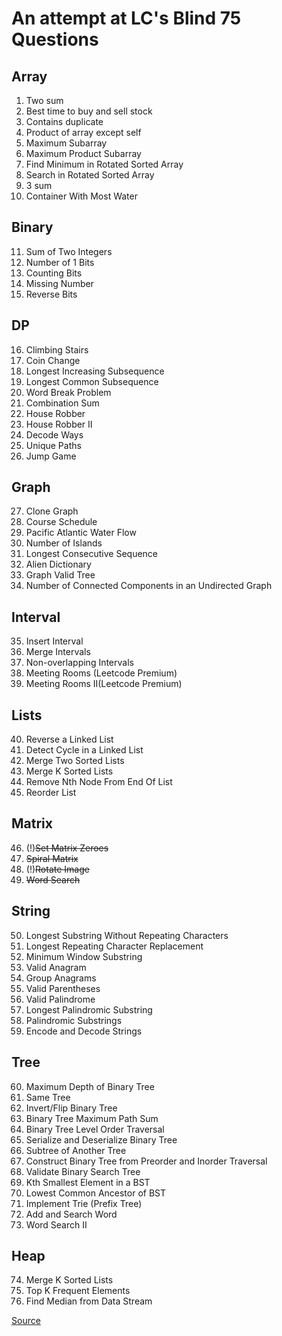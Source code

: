 # An attempt at LC's Blind 75 Questions

## Array

1. Two sum
2. Best time to buy and sell stock
3. Contains duplicate
4. Product of array except self
5. Maximum Subarray
6. Maximum Product Subarray
7. Find Minimum in Rotated Sorted Array
8. Search in Rotated Sorted Array
9. 3 sum
10. Container With Most Water

## Binary

11. Sum of Two Integers
12. Number of 1 Bits
13. Counting Bits
14. Missing Number
15. Reverse Bits

## DP

16. Climbing Stairs
17. Coin Change
18. Longest Increasing Subsequence
19. Longest Common Subsequence
20. Word Break Problem
21. Combination Sum
22. House Robber
23. House Robber II
24. Decode Ways
25. Unique Paths
26. Jump Game

## Graph

27. Clone Graph
28. Course Schedule
29. Pacific Atlantic Water Flow
30. Number of Islands
31. Longest Consecutive Sequence
32. Alien Dictionary
33. Graph Valid Tree
34. Number of Connected Components in an Undirected Graph

## Interval

35. Insert Interval
36. Merge Intervals
37. Non-overlapping Intervals
38. Meeting Rooms (Leetcode Premium)
39. Meeting Rooms II(Leetcode Premium)

## Lists

40. Reverse a Linked List
41. Detect Cycle in a Linked List
42. Merge Two Sorted Lists
43. Merge K Sorted Lists
44. Remove Nth Node From End Of List
45. Reorder List

## Matrix

46. (!)~~Set Matrix Zeroes~~
47. ~~Spiral Matrix~~
48. (!)~~Rotate Image~~
49. ~~Word Search~~

## String

50. Longest Substring Without Repeating Characters
51. Longest Repeating Character Replacement
52. Minimum Window Substring
53. Valid Anagram
54. Group Anagrams
55. Valid Parentheses
56. Valid Palindrome
57. Longest Palindromic Substring
58. Palindromic Substrings
59. Encode and Decode Strings

## Tree

60. Maximum Depth of Binary Tree
61. Same Tree
62. Invert/Flip Binary Tree
63. Binary Tree Maximum Path Sum
64. Binary Tree Level Order Traversal
65. Serialize and Deserialize Binary Tree
66. Subtree of Another Tree
67. Construct Binary Tree from Preorder and Inorder Traversal
68. Validate Binary Search Tree
69. Kth Smallest Element in a BST
70. Lowest Common Ancestor of BST
71. Implement Trie (Prefix Tree)
72. Add and Search Word
73. Word Search II

## Heap

74. Merge K Sorted Lists
75. Top K Frequent Elements
76. Find Median from Data Stream


[Source](https://medium.com/@miniChang8/75-leetcode-must-know-questions-953b3749c7e9)
